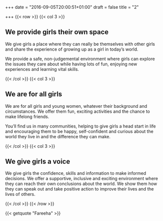 +++
date = "2016-09-05T20:00:51+01:00"
draft = false
title = "2"

+++
{{< row >}}
{{< col 3 >}}
## We provide girls their own space
We give girls a place where they can really be themselves with other girls and share the experience of growing up as a girl in today’s world.

We provide a safe, non-judgemental environment where girls can explore the issues they care about while having lots of fun, enjoying new experiences and learning vital skills.

{{< /col >}}
{{< col 3 >}}
## We are for all girls
We are for all girls and young women, whatever their background and circumstances. We offer them fun, exciting activities and the chance to make lifelong friends.

You’ll find us in many communities, helping to give girls a head start in life and encouraging them to be happy, self-confident and curious about the world they live in and the difference they can make.

{{< /col >}}
{{< col 3 >}}
## We give girls a voice
We give girls the confidence, skills and information to make informed decisions.
We offer a supportive, inclusive and exciting environment where they can reach their own conclusions about the world.
We show them how they can speak out and take positive action to improve their lives and the lives of others.

{{< /col >}}
{{< /row >}}

{{< getquote "Fareeha" >}}